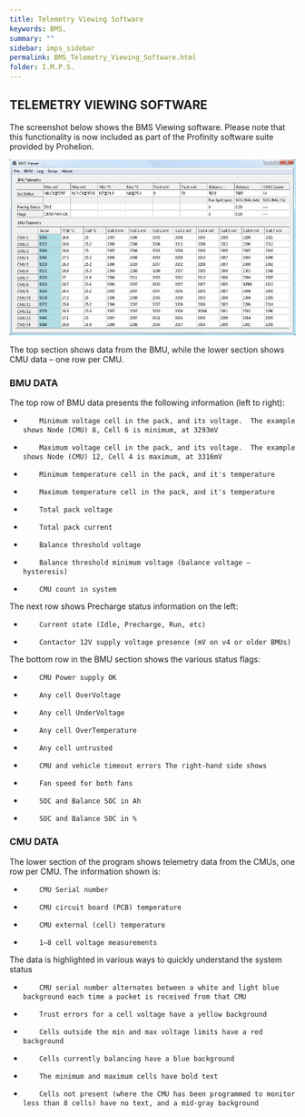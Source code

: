 ```yaml
---
title: Telemetry Viewing Software
keywords: BMS, 
summary: ""
sidebar: imps_sidebar
permalink: BMS_Telemetry_Viewing_Software.html
folder: I.M.P.S.
---
```

## TELEMETRY VIEWING SOFTWARE
The screenshot below shows the BMS Viewing software.  Please note that this functionality is now included as part of the Profinity software suite provided by Prohelion.

![BMU Telemetry](/images/IMPS_BMU_Telemetry.jpg)

The top section shows data from the BMU, while the lower section shows CMU data – one row per CMU.

### BMU DATA
The top row of BMU data presents the following information (left to right):

*         Minimum voltage cell in the pack, and its voltage.  The example shows Node (CMU) 8, Cell 6 is minimum, at 3293mV

*         Maximum voltage cell in the pack, and its voltage.  The example shows Node (CMU) 12, Cell 4 is maximum, at 3316mV

*         Minimum temperature cell in the pack, and it's temperature

*         Maximum temperature cell in the pack, and it's temperature

*         Total pack voltage

*         Total pack current

*         Balance threshold voltage

*         Balance threshold minimum voltage (balance voltage – hysteresis)

*         CMU count in system

The next row shows Precharge status information on the left:

*         Current state (Idle, Precharge, Run, etc)

*         Contactor 12V supply voltage presence (mV on v4 or older BMUs)

The bottom row in the BMU section shows the various status flags:

*         CMU Power supply OK

*         Any cell OverVoltage

*         Any cell UnderVoltage

*         Any cell OverTemperature

*         Any cell untrusted

*         CMU and vehicle timeout errors The right-hand side shows

*         Fan speed for both fans

*         SOC and Balance SOC in Ah

*         SOC and Balance SOC in %

### CMU DATA
The lower section of the program shows telemetry data from the CMUs, one row per CMU.  The information shown is:

*         CMU Serial number

*         CMU circuit board (PCB) temperature

*         CMU external (cell) temperature

*         1–8 cell voltage measurements

The data is highlighted in various ways to quickly understand the system status

*         CMU serial number alternates between a white and light blue background each time a packet is received from that CMU

*         Trust errors for a cell voltage have a yellow background

*         Cells outside the min and max voltage limits have a red background

*         Cells currently balancing have a blue background

*         The minimum and maximum cells have bold text

*         Cells not present (where the CMU has been programmed to monitor less than 8 cells) have no text, and a mid-gray background





